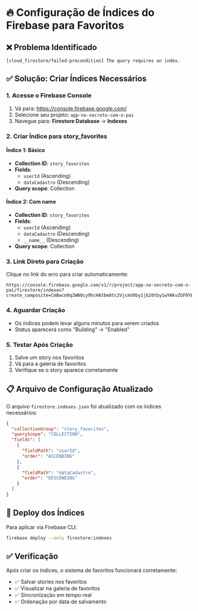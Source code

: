 # 🔥 Configuração de Índices do Firebase para Favoritos

## ❌ Problema Identificado
```
[cloud_firestore/failed-precondition] The query requires an index.
```

## ✅ Solução: Criar Índices Necessários

### **1. Acesse o Firebase Console**
1. Vá para: https://console.firebase.google.com/
2. Selecione seu projeto: `app-no-secreto-com-o-pai`
3. Navegue para: **Firestore Database** → **Indexes**

### **2. Criar Índice para story_favorites**

#### **Índice 1: Básico**
- **Collection ID**: `story_favorites`
- **Fields**:
  - `userId` (Ascending)
  - `dataCadastro` (Descending)
- **Query scope**: Collection

#### **Índice 2: Com __name__**
- **Collection ID**: `story_favorites`
- **Fields**:
  - `userId` (Ascending)
  - `dataCadastro` (Descending)
  - `__name__` (Descending)
- **Query scope**: Collection

### **3. Link Direto para Criação**
Clique no link do erro para criar automaticamente:
```
https://console.firebase.google.com/v1/r/project/app-no-secreto-com-o-pai/firestore/indexes?create_composite=CmBwcm9qZWN0cy9hcHAtbm8tc2VjcmV0by1jb20tby1wYWkvZGF0YWJhc2VzLyhkZWZhdWx0KS9jb2xsZWN0aW9uR3JvdXBzL3N0b3J5X2Zhdm9yaXRlcy9pbmRleGVzL18QARoKCgZ1c2VySWQQARoQCgxkYXRhQ2FkYXN0cm8QAhoMCghfX25hbWVfXxAC
```

### **4. Aguardar Criação**
- Os índices podem levar alguns minutos para serem criados
- Status aparecerá como "Building" → "Enabled"

### **5. Testar Após Criação**
1. Salve um story nos favoritos
2. Vá para a galeria de favoritos
3. Verifique se o story aparece corretamente

## 📋 Arquivo de Configuração Atualizado
O arquivo `firestore.indexes.json` foi atualizado com os índices necessários:

```json
{
  "collectionGroup": "story_favorites",
  "queryScope": "COLLECTION",
  "fields": [
    {
      "fieldPath": "userId",
      "order": "ASCENDING"
    },
    {
      "fieldPath": "dataCadastro",
      "order": "DESCENDING"
    }
  ]
}
```

## 🚀 Deploy dos Índices
Para aplicar via Firebase CLI:
```bash
firebase deploy --only firestore:indexes
```

## ✅ Verificação
Após criar os índices, o sistema de favoritos funcionará corretamente:
- ✅ Salvar stories nos favoritos
- ✅ Visualizar na galeria de favoritos
- ✅ Sincronização em tempo real
- ✅ Ordenação por data de salvamento
